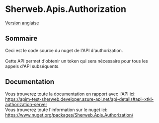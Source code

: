 # Sherweb.Apis.Authorization

[Version anglaise](README.md)

## Sommaire

Ceci est le code source du nuget de l'API d'authorization. <br><br> Cette API permet d'obtenir un token qui sera nécessaire pour tous les appels d'API subséquents.

## Documentation

Vous trouverez toute la documentation en rapport avec l'API ici: https://apim-test-sherweb.developer.azure-api.net/api-details#api=xtkl-authorization-server <br>
Vous trouverez toute l'information sur le nuget ici: https://www.nuget.org/packages/Sherweb.Apis.Authorization/